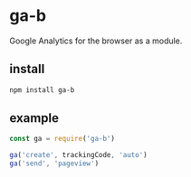 # ga-b

Google Analytics for the browser as a module.

## install

```sh
npm install ga-b
```

## example

```js
const ga = require('ga-b')

ga('create', trackingCode, 'auto')
ga('send', 'pageview')
```
